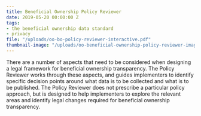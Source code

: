 ```yaml
---
title: Beneficial Ownership Policy Reviewer
date: 2019-05-20 00:00:00 Z
tags:
- the beneficial ownership data standard
- privacy
file: "/uploads/oo-bo-policy-reviewer-interactive.pdf"
thumbnail-image: "/uploads/oo-beneficial-ownership-policy-reviewer-image.JPG"
---
```


There are a number of aspects that need to be considered when designing a legal framework for beneficial ownership transparency. The Policy Reviewer works through these aspects, and guides implementers to identify specific decision points around what data is to be collected and what is to be published. The Policy Reviewer does not prescribe a particular policy approach, but is designed to help implementers to explore the relevant areas and identify legal changes required for beneficial ownership transparency.
